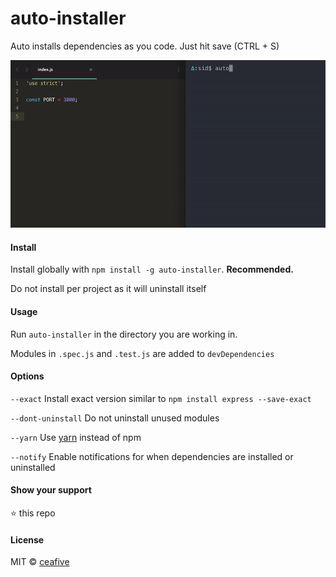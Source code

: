 # auto-installer

Auto installs dependencies as you code. Just hit save (CTRL + S)

![Auto installs dependencies as you code](https://raw.githubusercontent.com/ceafive/auto-installer/master/demo.gif)

#### Install

Install globally with `npm install -g auto-installer`. **Recommended.**

Do not install per project as it will uninstall itself

#### Usage

Run `auto-installer` in the directory you are working in.

Modules in `.spec.js` and `.test.js` are added to `devDependencies`

#### Options

`--exact` Install exact version similar to `npm install express --save-exact`

`--dont-uninstall` Do not uninstall unused modules

`--yarn` Use [yarn](https://yarnpkg.com) instead of npm

`--notify` Enable notifications for when dependencies are installed or uninstalled

#### Show your support

:star: this repo

#### License

MIT © [ceafive](https://github.com/ceafive)
